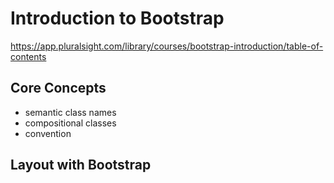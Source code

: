 # Introduction to Bootstrap
https://app.pluralsight.com/library/courses/bootstrap-introduction/table-of-contents

## Core Concepts
- semantic class names
- compositional classes
- convention

## Layout with Bootstrap
